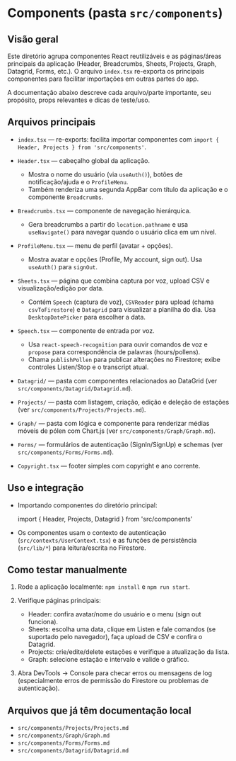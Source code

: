 # Components (pasta `src/components`)

## Visão geral

Este diretório agrupa componentes React reutilizáveis e as páginas/áreas principais da aplicação (Header, Breadcrumbs, Sheets, Projects, Graph, Datagrid, Forms, etc.). O arquivo `index.tsx` re-exporta os principais componentes para facilitar importações em outras partes do app.

A documentação abaixo descreve cada arquivo/parte importante, seu propósito, props relevantes e dicas de teste/uso.

## Arquivos principais

- `index.tsx` — re-exports: facilita importar componentes com `import { Header, Projects } from 'src/components'`.

- `Header.tsx` — cabeçalho global da aplicação.
	- Mostra o nome do usuário (via `useAuth()`), botões de notificação/ajuda e o `ProfileMenu`.
	- Também renderiza uma segunda AppBar com título da aplicação e o componente `Breadcrumbs`.

- `Breadcrumbs.tsx` — componente de navegação hierárquica.
	- Gera breadcrumbs a partir do `location.pathname` e usa `useNavigate()` para navegar quando o usuário clica em um nível.

- `ProfileMenu.tsx` — menu de perfil (avatar + opções).
	- Mostra avatar e opções (Profile, My account, sign out). Usa `useAuth()` para `signOut`.

- `Sheets.tsx` — página que combina captura por voz, upload CSV e visualização/edição por data.
	- Contém `Speech` (captura de voz), `CSVReader` para upload (chama `csvToFirestore`) e `Datagrid` para visualizar a planilha do dia. Usa `DesktopDatePicker` para escolher a data.

- `Speech.tsx` — componente de entrada por voz.
	- Usa `react-speech-recognition` para ouvir comandos de voz e `propose` para correspondência de palavras (hours/pollens).
	- Chama `publishPollen` para publicar alterações no Firestore; exibe controles Listen/Stop e o transcript atual.

- `Datagrid/` — pasta com componentes relacionados ao DataGrid (ver `src/components/Datagrid/Datagrid.md`).

- `Projects/` — pasta com listagem, criação, edição e deleção de estações (ver `src/components/Projects/Projects.md`).

- `Graph/` — pasta com lógica e componente para renderizar médias móveis de pólen com Chart.js (ver `src/components/Graph/Graph.md`).

- `Forms/` — formulários de autenticação (SignIn/SignUp) e schemas (ver `src/components/Forms/Forms.md`).

- `Copyright.tsx` — footer simples com copyright e ano corrente.

## Uso e integração

- Importando componentes do diretório principal:

	import { Header, Projects, Datagrid } from 'src/components'

- Os componentes usam o contexto de autenticação (`src/contexts/UserContext.tsx`) e as funções de persistência (`src/lib/*`) para leitura/escrita no Firestore.

## Como testar manualmente

1. Rode a aplicação localmente: `npm install` e `npm run start`.
2. Verifique páginas principais:
	 - Header: confira avatar/nome do usuário e o menu (sign out funciona).
	 - Sheets: escolha uma data, clique em Listen e fale comandos (se suportado pelo navegador), faça upload de CSV e confira o Datagrid.
	 - Projects: crie/edite/delete estações e verifique a atualização da lista.
	 - Graph: selecione estação e intervalo e valide o gráfico.

3. Abra DevTools → Console para checar erros ou mensagens de log (especialmente erros de permissão do Firestore ou problemas de autenticação).


## Arquivos que já têm documentação local

- `src/components/Projects/Projects.md`
- `src/components/Graph/Graph.md`
- `src/components/Forms/Forms.md`
- `src/components/Datagrid/Datagrid.md`


